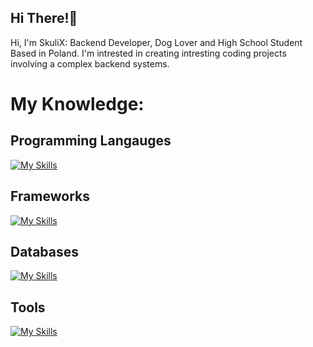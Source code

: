Hi There!👋
-----
Hi, I'm SkuliX: Backend Developer, Dog Lover and High School Student Based in Poland. I'm intrested in creating intresting coding projects involving a complex backend systems.

My Knowledge: 
=======
Programming Langauges 
----
[![My Skills](https://skillicons.dev/icons?i=ts,cs)](https://skillicons.dev)

Frameworks
----

[![My Skills](https://skillicons.dev/icons?i=nestjs,react)](https://skillicons.dev)

Databases
-----
[![My Skills](https://skillicons.dev/icons?i=postgresql,mysql,mongodb)](https://skillicons.dev)

Tools
------
[![My Skills](https://skillicons.dev/icons?i=vscode,postman,npm)](https://skillicons.dev)
